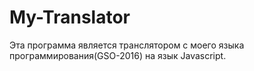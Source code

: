 # My-Translator
Эта программа является транслятором с моего языка программирования(GSO-2016) на язык Javascript.
